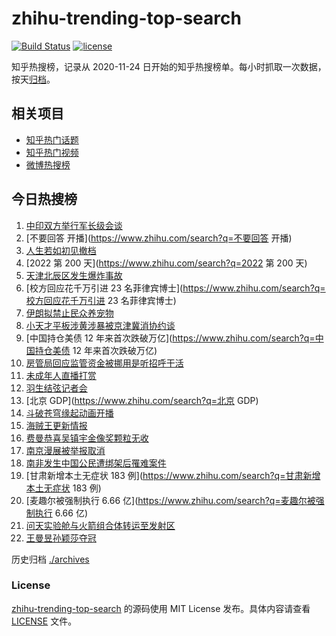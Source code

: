 # zhihu-trending-top-search

[![Build Status](https://github.com/justjavac/zhihu-trending-top-search/workflows/ci/badge.svg?branch=main)](https://github.com/justjavac/zhihu-trending-top-search/actions)
[![license](https://img.shields.io/github/license/justjavac/zhihu-trending-top-search)](https://github.com/justjavac/zhihu-trending-top-search/blob/main/LICENSE)

知乎热搜榜，记录从 2020-11-24 日开始的知乎热搜榜单。每小时抓取一次数据，按天[归档](./archives)。

## 相关项目

- [知乎热门话题](https://github.com/justjavac/zhihu-trending-hot-questions)
- [知乎热门视频](https://github.com/justjavac/zhihu-trending-hot-video)
- [微博热搜榜](https://github.com/justjavac/weibo-trending-hot-search)

## 今日热搜榜

<!-- BEGIN -->
<!-- 最后更新时间 Tue Jul 19 2022 19:06:58 GMT+0800 (China Standard Time) -->

1. [中印双方举行军长级会谈](https://www.zhihu.com/search?q=中印双方举行军长级会谈)
1. [不要回答 开播](https://www.zhihu.com/search?q=不要回答 开播)
1. [人生若如初见撤档](https://www.zhihu.com/search?q=人生若如初见撤档)
1. [2022 第 200 天](https://www.zhihu.com/search?q=2022 第 200 天)
1. [天津北辰区发生爆炸事故](https://www.zhihu.com/search?q=天津北辰区发生爆炸事故)
1. [校方回应花千万引进 23 名菲律宾博士](https://www.zhihu.com/search?q=校方回应花千万引进 23 名菲律宾博士)
1. [伊朗拟禁止民众养宠物](https://www.zhihu.com/search?q=伊朗拟禁止民众养宠物)
1. [小天才平板涉黄涉暴被京津冀消协约谈](https://www.zhihu.com/search?q=小天才平板涉黄涉暴被京津冀消协约谈)
1. [中国持仓美债 12 年来首次跌破万亿](https://www.zhihu.com/search?q=中国持仓美债 12 年来首次跌破万亿)
1. [房管局回应监管资金被挪用是听招呼干活](https://www.zhihu.com/search?q=房管局回应监管资金被挪用是听招呼干活)
1. [未成年人直播打赏](https://www.zhihu.com/search?q=未成年人直播打赏)
1. [羽生结弦记者会](https://www.zhihu.com/search?q=羽生结弦记者会)
1. [北京 GDP](https://www.zhihu.com/search?q=北京 GDP)
1. [斗破苍穹缘起动画开播](https://www.zhihu.com/search?q=斗破苍穹缘起动画开播)
1. [海贼王更新情报](https://www.zhihu.com/search?q=海贼王更新情报)
1. [费曼恭喜吴镇宇金像奖颗粒无收](https://www.zhihu.com/search?q=费曼恭喜吴镇宇金像奖颗粒无收)
1. [南京漫展被举报取消](https://www.zhihu.com/search?q=南京漫展被举报取消)
1. [南非发生中国公民遭绑架后罹难案件](https://www.zhihu.com/search?q=南非发生中国公民遭绑架后罹难案件)
1. [甘肃新增本土无症状 183 例](https://www.zhihu.com/search?q=甘肃新增本土无症状 183 例)
1. [麦趣尔被强制执行 6.66 亿](https://www.zhihu.com/search?q=麦趣尔被强制执行 6.66 亿)
1. [问天实验舱与火箭组合体转运至发射区](https://www.zhihu.com/search?q=问天实验舱与火箭组合体转运至发射区)
1. [王曼昱孙颖莎夺冠](https://www.zhihu.com/search?q=王曼昱孙颖莎夺冠)

<!-- END -->

历史归档 [./archives](./archives)

### License

[zhihu-trending-top-search](https://github.com/justjavac/zhihu-trending-top-search)
的源码使用 MIT License 发布。具体内容请查看 [LICENSE](./LICENSE) 文件。
